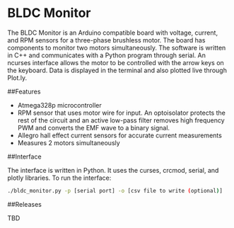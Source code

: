 BLDC Monitor
========

The BLDC Monitor is an Arduino compatible board with voltage, current, and RPM sensors for a three-phase brushless motor. The board has components to monitor two motors simultaneously. The software is written in C++ and communicates with a Python program through serial. An ncurses interface allows the motor to be controlled with the arrow keys on the keyboard. Data is displayed in the terminal and also plotted live through Plot.ly.

##Features

* Atmega328p microcontroller
* RPM sensor that uses motor wire for input. An optoisolator protects the rest of the circuit and an active low-pass filter removes high frequency PWM and converts the EMF wave to a binary signal.
* Allegro hall effect current sensors for accurate current measurements
* Measures 2 motors simultaneously

##Interface

The interface is written in Python. It uses the curses, crcmod, serial, and plotly libraries. To run the interface:

```bash
./bldc_monitor.py -p [serial port] -o [csv file to write (optional)]
```

##Releases

TBD
